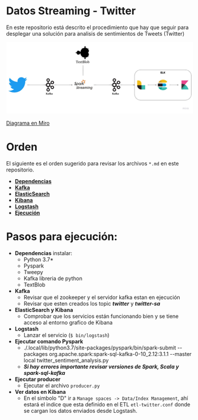 # Datos Streaming - Twitter

En este repositorio está descrito el procedimiento que hay que seguir para desplegar una solución para analisis de sentimientos de Tweets (Twitter)

![vista implementación](./arch.jpg)

[Diagrama en Miro](https://miro.com/app/board/uXjVP_0pgGQ=/?share_link_id=642732316187)

# Orden

El siguiente es el orden sugerido para revisar los archivos `*.md` en este repositorio.
- **[Dependencias](dependencias.md)**
- **[Kafka](kafka.md)**
- **[ElasticSearch](elasticsearch.md)**
- **[Kibana](kibana.md)**
- **[Logstash](logstash.md)**
- **[Ejecución](README.md)**

# Pasos para ejecución:
- **Dependencias**
	instalar:
	- Python 3.7*
	- Pyspark
	- Tweepy
	- Kafka libreria de python
	- TextBlob
- **Kafka**
	-	Revisar que el zookeeper y el servidor kafka estan en ejecución
	-	Revisar que esten creados los topic ***twitter*** y ***twitter-sa***
- **ElasticSearch y Kibana**
	- Comprobar que los servicios están funcionando bien y se tiene acceso al entorno grafico de Kibana
- **Logstash**
	- Lanzar el servicio (`$ bin/logstash`)
- **Ejecutar comando Pyspark**
	- ./.local/lib/python3.7/site-packages/pyspark/bin/spark-submit --packages org.apache.spark:spark-sql-kafka-0-10_2.12:3.1.1 --master local twitter_sentiment_analysis.py 
	- ***Si hay errores importante revisar versiones de Spark, Scala y spark-sql-kafka***
- **Ejecutar producer**
	- Ejecutar el archivo `producer.py`
- **Ver datos en Kibana**
	- En el simbolo "D" ir a `Manage spaces -> Data/Index Management`, ahí estará el indice que esta definido en el ETL `etl-twitter.conf` donde se cargan los datos enviados desde Logstash.
